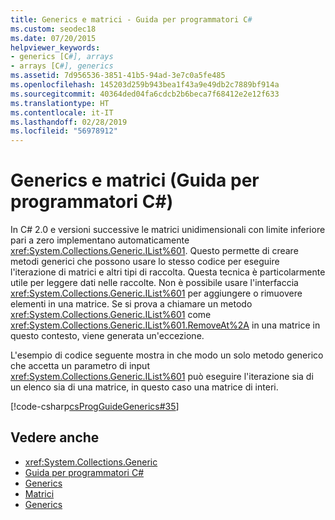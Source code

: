 ```yaml
---
title: Generics e matrici - Guida per programmatori C#
ms.custom: seodec18
ms.date: 07/20/2015
helpviewer_keywords:
- generics [C#], arrays
- arrays [C#], generics
ms.assetid: 7d956536-3851-41b5-94ad-3e7c0a5fe485
ms.openlocfilehash: 145203d259b943bea1f43a9e49db2c7889bf914a
ms.sourcegitcommit: 40364ded04fa6cdcb2b6beca7f68412e2e12f633
ms.translationtype: HT
ms.contentlocale: it-IT
ms.lasthandoff: 02/28/2019
ms.locfileid: "56978912"
---
```

# <a name="generics-and-arrays-c-programming-guide"></a>Generics e matrici (Guida per programmatori C#)
In C# 2.0 e versioni successive le matrici unidimensionali con limite inferiore pari a zero implementano automaticamente <xref:System.Collections.Generic.IList%601>. Questo permette di creare metodi generici che possono usare lo stesso codice per eseguire l'iterazione di matrici e altri tipi di raccolta. Questa tecnica è particolarmente utile per leggere dati nelle raccolte. Non è possibile usare l'interfaccia <xref:System.Collections.Generic.IList%601> per aggiungere o rimuovere elementi in una matrice. Se si prova a chiamare un metodo <xref:System.Collections.Generic.IList%601> come <xref:System.Collections.Generic.IList%601.RemoveAt%2A> in una matrice in questo contesto, viene generata un'eccezione.  
  
 L'esempio di codice seguente mostra in che modo un solo metodo generico che accetta un parametro di input <xref:System.Collections.Generic.IList%601> può eseguire l'iterazione sia di un elenco sia di una matrice, in questo caso una matrice di interi.  
  
 [!code-csharp[csProgGuideGenerics#35](~/samples/snippets/csharp/VS_Snippets_VBCSharp/csProgGuideGenerics/CS/Generics.cs#35)]  
  
## <a name="see-also"></a>Vedere anche

- <xref:System.Collections.Generic>
- [Guida per programmatori C#](../../../csharp/programming-guide/index.md)
- [Generics](../../../csharp/programming-guide/generics/index.md)
- [Matrici](../../../csharp/programming-guide/arrays/index.md)
- [Generics](~/docs/standard/generics/index.md)
